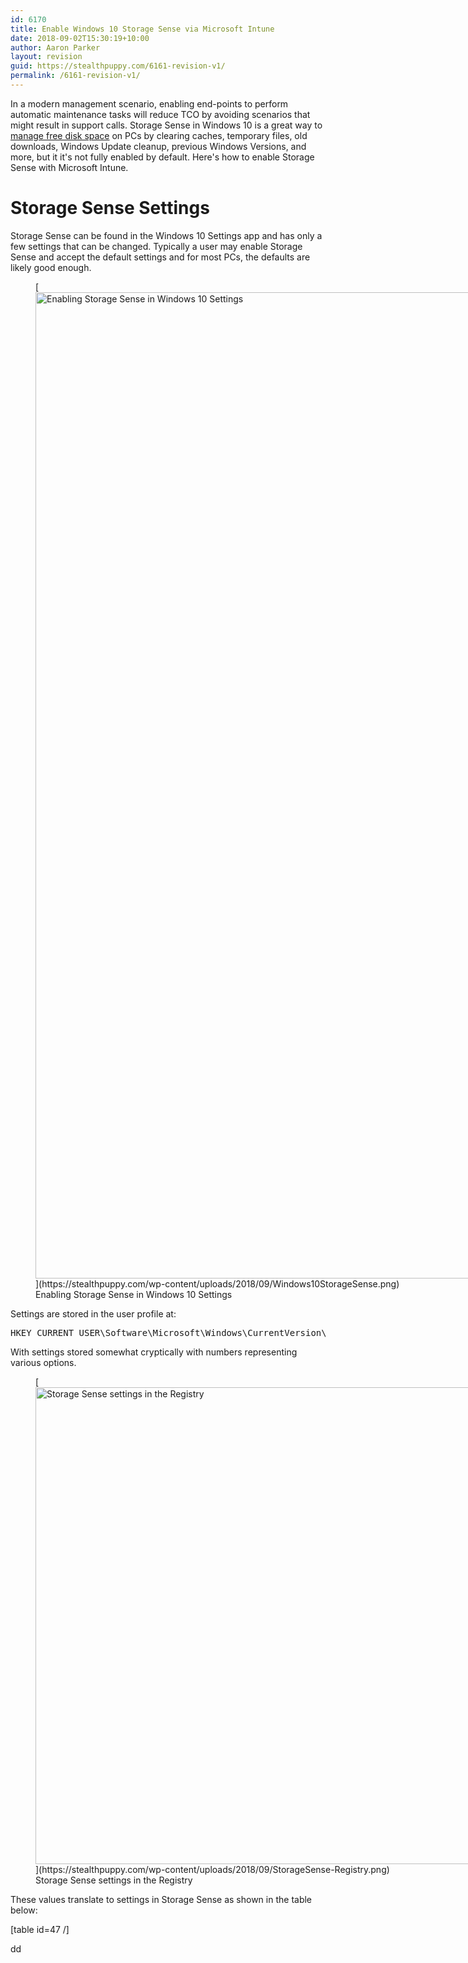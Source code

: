 ```yaml
---
id: 6170
title: Enable Windows 10 Storage Sense via Microsoft Intune
date: 2018-09-02T15:30:19+10:00
author: Aaron Parker
layout: revision
guid: https://stealthpuppy.com/6161-revision-v1/
permalink: /6161-revision-v1/
---
```

In a modern management scenario, enabling end-points to perform automatic maintenance tasks will reduce TCO by avoiding scenarios that might result in support calls. Storage Sense in Windows 10 is a great way to [manage free disk space](https://support.microsoft.com/en-us/help/12425/windows-10-free-up-drive-space) on PCs by clearing caches, temporary files, old downloads, Windows Update cleanup, previous Windows Versions, and more, but it it's not fully enabled by default. Here's how to enable Storage Sense with Microsoft Intune.

# Storage Sense Settings

Storage Sense can be found in the Windows 10 Settings app and has only a few settings that can be changed. Typically a user may enable Storage Sense and accept the default settings and for most PCs, the defaults are likely good enough.

<figure id="attachment_6164" aria-describedby="caption-attachment-6164" style="width: 2494px" class="wp-caption aligncenter">[<img class="size-full wp-image-6164" src="https://stealthpuppy.com/wp-content/uploads/2018/09/Windows10StorageSense.png" alt="Enabling Storage Sense in Windows 10 Settings" width="2494" height="1578" srcset="https://stealthpuppy.com/wp-content/uploads/2018/09/Windows10StorageSense.png 2494w, https://stealthpuppy.com/wp-content/uploads/2018/09/Windows10StorageSense-150x95.png 150w, https://stealthpuppy.com/wp-content/uploads/2018/09/Windows10StorageSense-300x190.png 300w, https://stealthpuppy.com/wp-content/uploads/2018/09/Windows10StorageSense-768x486.png 768w, https://stealthpuppy.com/wp-content/uploads/2018/09/Windows10StorageSense-1024x648.png 1024w" sizes="(max-width: 2494px) 100vw, 2494px" />](https://stealthpuppy.com/wp-content/uploads/2018/09/Windows10StorageSense.png)<figcaption id="caption-attachment-6164" class="wp-caption-text">Enabling Storage Sense in Windows 10 Settings</figcaption></figure>

Settings are stored in the user profile at:

<pre class="prettyprint lang-javascript" data-start-line="1" data-visibility="visible" data-highlight="" data-caption="">HKEY_CURRENT_USER\Software\Microsoft\Windows\CurrentVersion\StorageSense\Parameters\StoragePolicy</pre>

With settings stored somewhat cryptically with numbers representing various options.

<figure id="attachment_6168" aria-describedby="caption-attachment-6168" style="width: 1700px" class="wp-caption aligncenter">[<img class="size-full wp-image-6168" src="https://stealthpuppy.com/wp-content/uploads/2018/09/StorageSense-Registry.png" alt="Storage Sense settings in the Registry" width="1700" height="763" srcset="https://stealthpuppy.com/wp-content/uploads/2018/09/StorageSense-Registry.png 1700w, https://stealthpuppy.com/wp-content/uploads/2018/09/StorageSense-Registry-150x67.png 150w, https://stealthpuppy.com/wp-content/uploads/2018/09/StorageSense-Registry-300x135.png 300w, https://stealthpuppy.com/wp-content/uploads/2018/09/StorageSense-Registry-768x345.png 768w, https://stealthpuppy.com/wp-content/uploads/2018/09/StorageSense-Registry-1024x460.png 1024w" sizes="(max-width: 1700px) 100vw, 1700px" />](https://stealthpuppy.com/wp-content/uploads/2018/09/StorageSense-Registry.png)<figcaption id="caption-attachment-6168" class="wp-caption-text">Storage Sense settings in the Registry</figcaption></figure>

These values translate to settings in Storage Sense as shown in the table below:

[table id=47 /]

dd